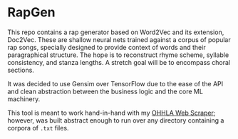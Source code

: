 # RapGen

This repo contains a rap generator based on Word2Vec and its extension, Doc2Vec. These are shallow neural nets trained against a corpus of popular rap songs, specially designed to provide context of words and their paragraphical structure. The hope is to reconstruct rhyme scheme, syllable consistency, and stanza lengths. A stretch goal will be to encompass choral sections.

It was decided to use Gensim over TensorFlow due to the ease of the API and clean abstraction between the business logic and the core ML machinery.

This tool is meant to work hand-in-hand with my [OHHLA Web Scraper](https://github.com/andonimichael/OHHLA-WebScraper); however, was built abstract enough to run over any directory containing a corpora of `.txt` files.
